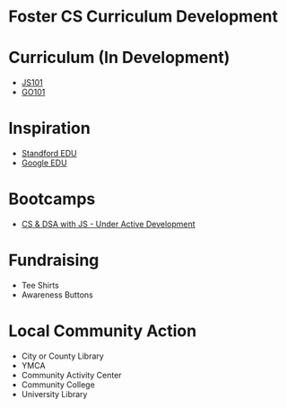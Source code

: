 # Foster CS Curriculum Development

# Curriculum (In Development)
- [JS101](https://replit.com/@CodeAlongStudio/JS101#README.md)
- [GO101](https://fostercs.wpengine.com/?courses=computer-science-basics-with-go)

# Inspiration
- [Standford EDU](https://codeinplace.stanford.edu/)
- [Google EDU](https://edu.google.com/intl/ALL_in/computer-science/)

# Bootcamps
- [CS & DSA with JS - Under Active Development](https://github.com/fostercs/dsa-cs-js)

# Fundraising
- Tee Shirts
- Awareness Buttons

# Local Community Action
- City or County Library
- YMCA
- Community Activity Center
- Community College
- University Library
